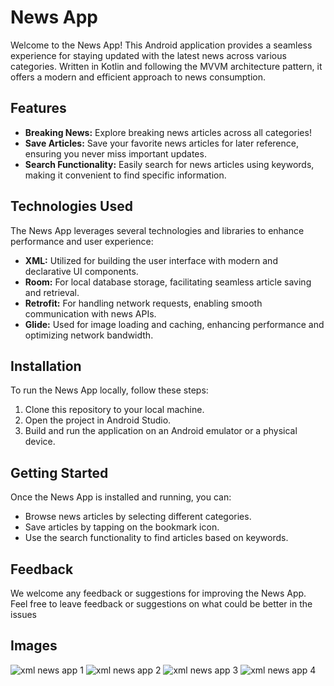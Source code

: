 # News App

Welcome to the News App! This Android application provides a seamless experience for staying updated with the latest news across various categories. Written in Kotlin and following the MVVM architecture pattern, it offers a modern and efficient approach to news consumption.

## Features

- **Breaking News:** Explore breaking news articles across all categories!
- **Save Articles:** Save your favorite news articles for later reference, ensuring you never miss important updates.
- **Search Functionality:** Easily search for news articles using keywords, making it convenient to find specific information.
  
## Technologies Used

The News App leverages several technologies and libraries to enhance performance and user experience:

- **XML:** Utilized for building the user interface with modern and declarative UI components.
- **Room:** For local database storage, facilitating seamless article saving and retrieval.
- **Retrofit:** For handling network requests, enabling smooth communication with news APIs.
- **Glide:** Used for image loading and caching, enhancing performance and optimizing network bandwidth.

## Installation

To run the News App locally, follow these steps:

1. Clone this repository to your local machine.
2. Open the project in Android Studio.
3. Build and run the application on an Android emulator or a physical device.

## Getting Started

Once the News App is installed and running, you can:

- Browse news articles by selecting different categories.
- Save articles by tapping on the bookmark icon.
- Use the search functionality to find articles based on keywords.

## Feedback

We welcome any feedback or suggestions for improving the News App. Feel free to leave feedback or suggestions on what could be better in the issues

## Images

![xml news app 1](https://github.com/willkopec/Android-News-Application/assets/85149000/3c2cad49-4175-4ff1-b236-7b33e8a6a195)
![xml news app 2](https://github.com/willkopec/Android-News-Application/assets/85149000/d9c4c802-308b-485e-8e1b-d45f7146f92a)
![xml news app 3](https://github.com/willkopec/Android-News-Application/assets/85149000/c038d715-11c0-4ee5-be8a-e3423f69e36b)
![xml news app 4](https://github.com/willkopec/Android-News-Application/assets/85149000/08248fc9-7ce7-4316-9709-b10d6109ff2a)
